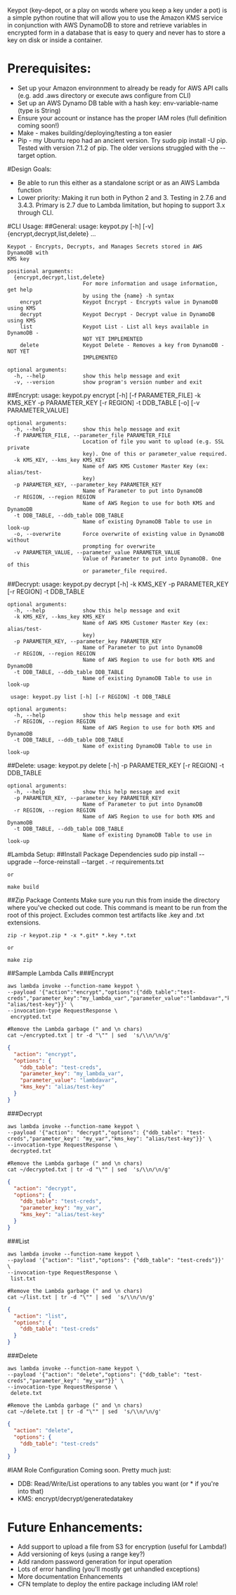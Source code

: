 Keypot (key-depot, or a play on words where you keep a key under a pot) is a simple python routine that will allow you to use the Amazon KMS service in conjunction with AWS DynamoDB to store and retrieve variables in encrypted form in a database that is easy to query and never has to store a key on disk or inside a container.

# Prerequisites:
- Set up your Amazon environnment to already be ready for AWS API calls (e.g. add .aws directory or execute aws configure from CLI)
- Set up an AWS Dynamo DB table with a hash key:  env-variable-name (type is String)
- Ensure your account or instance has the proper IAM roles (full definition coming soon!)
- Make - makes building/deploying/testing a ton easier
- Pip - my Ubuntu repo had an ancient version.  Try sudo pip install -U pip.  Tested with version 7.1.2 of pip.  The older versions struggled with the --target option.

#Design Goals:
- Be able to run this either as a standalone script or as an AWS Lambda function
- Lower priority:  Making it run both in Python 2 and 3.  Testing in 2.7.6 and 3.4.3.  Primary is 2.7 due to Lambda limitation, but hoping to support 3.x through CLI.

#CLI Usage:
##General:
    usage: keypot.py [-h] [-v] {encrypt,decrypt,list,delete} ...

    Keypot - Encrypts, Decrypts, and Manages Secrets stored in AWS DynamoDB with
    KMS key

    positional arguments:
      {encrypt,decrypt,list,delete}
                            For more information and usage information, get help
                            by using the {name} -h syntax
        encrypt             Keypot Encrypt - Encrypts value in DynamoDB using KMS
        decrypt             Keypot Decrypt - Decrypt value in DynamoDB using KMS
        list                Keypot List - List all keys available in DynamoDB -
                            NOT YET IMPLEMENTED
        delete              Keypot Delete - Removes a key from DynamoDB - NOT YET
                            IMPLEMENTED

    optional arguments:
      -h, --help            show this help message and exit
      -v, --version         show program's version number and exit

##Encrypt:
    usage: keypot.py encrypt [-h] [-f PARAMETER_FILE] -k KMS_KEY -p PARAMETER_KEY
                             [-r REGION] -t DDB_TABLE [-o] [-v PARAMETER_VALUE]

    optional arguments:
      -h, --help            show this help message and exit
      -f PARAMETER_FILE, --parameter_file PARAMETER_FILE
                            Location of file you want to upload (e.g. SSL private
                            key). One of this or parameter_value required.
      -k KMS_KEY, --kms_key KMS_KEY
                            Name of AWS KMS Customer Master Key (ex: alias/test-
                            key)
      -p PARAMETER_KEY, --parameter_key PARAMETER_KEY
                            Name of Parameter to put into DynamoDB
      -r REGION, --region REGION
                            Name of AWS Region to use for both KMS and DynamoDB
      -t DDB_TABLE, --ddb_table DDB_TABLE
                            Name of existing DynamoDB Table to use in look-up
      -o, --overwrite       Force overwrite of existing value in DynamoDB without
                            prompting for overwrite
      -v PARAMETER_VALUE, --parameter_value PARAMETER_VALUE
                            Value of Parameter to put into DynamoDB. One of this
                            or parameter_file required.

##Decrypt:
    usage: keypot.py decrypt [-h] -k KMS_KEY -p PARAMETER_KEY [-r REGION] -t
                             DDB_TABLE

    optional arguments:
      -h, --help            show this help message and exit
      -k KMS_KEY, --kms_key KMS_KEY
                            Name of AWS KMS Customer Master Key (ex: alias/test-
                            key)
      -p PARAMETER_KEY, --parameter_key PARAMETER_KEY
                            Name of Parameter to put into DynamoDB
      -r REGION, --region REGION
                            Name of AWS Region to use for both KMS and DynamoDB
      -t DDB_TABLE, --ddb_table DDB_TABLE
                            Name of existing DynamoDB Table to use in look-up

     usage: keypot.py list [-h] [-r REGION] -t DDB_TABLE

    optional arguments:
      -h, --help            show this help message and exit
      -r REGION, --region REGION
                            Name of AWS Region to use for both KMS and DynamoDB
      -t DDB_TABLE, --ddb_table DDB_TABLE
                            Name of existing DynamoDB Table to use in look-up

##Delete:
    usage: keypot.py delete [-h] -p PARAMETER_KEY [-r REGION] -t DDB_TABLE

    optional arguments:
      -h, --help            show this help message and exit
      -p PARAMETER_KEY, --parameter_key PARAMETER_KEY
                            Name of Parameter to put into DynamoDB
      -r REGION, --region REGION
                            Name of AWS Region to use for both KMS and DynamoDB
      -t DDB_TABLE, --ddb_table DDB_TABLE
                            Name of existing DynamoDB Table to use in look-up

#Lambda Setup:
##Install Package Dependencies
    sudo pip install --upgrade --force-reinstall --target . -r requirements.txt

    or

    make build

##Zip Package Contents
Make sure you run this from inside the directory where you've checked out code.  This command is meant to be run from the root of this project.  Excludes common test artifacts like .key and .txt extensions.

```shell
zip -r keypot.zip * -x *.git* *.key *.txt

or

make zip
```

##Sample Lambda Calls
###Encrypt
```shell
aws lambda invoke --function-name keypot \
--payload '{"action":"encrypt","options":{"ddb_table":"test-creds","parameter_key":"my_lambda_var","parameter_value":"lambdavar","kms_key": "alias/test-key"}}' \
--invocation-type RequestResponse \
 encrypted.txt

#Remove the Lambda garbage (" and \n chars)
cat ~/encrypted.txt | tr -d "\"" | sed  's/\\n/\n/g'

```
```json
{
  "action": "encrypt",
  "options": {
    "ddb_table": "test-creds",
    "parameter_key": "my_lambda_var",
    "parameter_value": "lambdavar",
    "kms_key": "alias/test-key"
  }
}
```

###Decrypt
```shell
aws lambda invoke --function-name keypot \
--payload '{"action": "decrypt","options": {"ddb_table": "test-creds","parameter_key": "my_var","kms_key": "alias/test-key"}}' \
--invocation-type RequestResponse \
 decrypted.txt

#Remove the Lambda garbage (" and \n chars)
cat ~/decrypted.txt | tr -d "\"" | sed  's/\\n/\n/g'

```
```json
{
  "action": "decrypt",
  "options": {
    "ddb_table": "test-creds",
    "parameter_key": "my_var",
    "kms_key": "alias/test-key"
  }
}
```

###List
```shell
aws lambda invoke --function-name keypot \
--payload '{"action": "list","options": {"ddb_table": "test-creds"}}' \
--invocation-type RequestResponse \
 list.txt

#Remove the Lambda garbage (" and \n chars)
cat ~/list.txt | tr -d "\"" | sed  's/\\n/\n/g'

```
```json
{
  "action": "list",
  "options": {
    "ddb_table": "test-creds"
  }
}
```
###Delete
```shell
aws lambda invoke --function-name keypot \
--payload '{"action": "delete","options": {"ddb_table": "test-creds","parameter_key": "my_var"}}' \
--invocation-type RequestResponse \
 delete.txt

#Remove the Lambda garbage (" and \n chars)
cat ~/delete.txt | tr -d "\"" | sed  's/\\n/\n/g'

```
```json
{
  "action": "delete",
  "options": {
    "ddb_table": "test-creds"
  }
}
```

#IAM Role Configuration
Coming soon.  Pretty much just:
- DDB:  Read/Write/List operations to any tables you want (or * if you're into that)
- KMS:  encrypt/decrypt/generatedatakey

# Future Enhancements:
- Add support to upload a file from S3 for encryption (useful for Lambda!)
- Add versioning of keys (using a range key?)
- Add random password generation for input operation
- Lots of error handling (you'll mostly get unhandled exceptions)
- More documentation Enhancements
- CFN template to deploy the entire package including IAM role!
